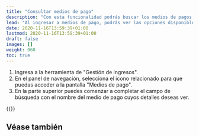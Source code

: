 ```yaml
---
title: "Consultar medios de pago"
description: "Con esta funcionalidad podrás buscar los medios de pagos vigentes."
lead: "Al ingresar a medios de pago, podrás ver las opciones disponibles en ePagos para que los estudiantes puedan abonar los tickets."
date: 2020-11-16T13:59:39+01:00
lastmod: 2020-11-16T13:59:39+01:00
draft: false
images: []
weight: 060
toc: true
---
```


1. Ingresa a la herramienta de "Gestión de ingresos".
1. En el panel de navegación, selecciona el icono relacionado para que puedas acceder a la pantalla "Medios de pago".
1. En la parte superior puedes comenzar a completar el campo de búsqueda con el nombre del medio de pago cuyos detalles deseas ver.

{{<note text="La grilla de búsqueda se irá filtrando automáticamente dependiendo del nombre que ingreses en el campo de búsqueda. Puedes utilizar el icono a la izquierda de los registros para arrastrar los medios de pagos y ubicarlos en el orden que desees.">}}

## Véase también

<!-- {{< link text="Editar medios de pago" to="editar-mediosdepago" >}} -->
